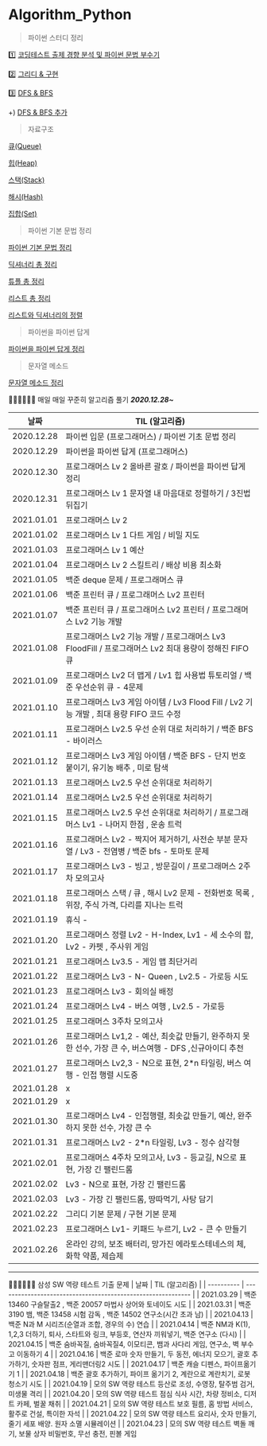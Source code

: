 # Algorithm_Python



> 파이썬 스터디 정리

1️⃣ [코딩테스트 출제 경향 분석 및 파이썬 문법 부수기](https://github.com/yunakim2/Algorithm_Python/blob/master/%ED%8C%8C%EC%9D%B4%EC%8D%AC%EC%8A%A4%ED%84%B0%EB%94%94/%EB%8F%99%EB%B9%88%EB%82%98_%EC%9D%B4%EC%BD%94%ED%85%8C_1%EA%B0%95.md)

2️⃣ [그리디 & 구현 ](https://github.com/yunakim2/Algorithm_Python/blob/master/%ED%8C%8C%EC%9D%B4%EC%8D%AC%EC%8A%A4%ED%84%B0%EB%94%94/%EB%8F%99%EB%B9%88%EB%82%98_%EC%9D%B4%EC%BD%94%ED%85%8C_2%EA%B0%95.md)

3️⃣ [DFS & BFS](https://github.com/yunakim2/Algorithm_Python/blob/master/%ED%8C%8C%EC%9D%B4%EC%8D%AC%EC%8A%A4%ED%84%B0%EB%94%94/dfs:bfs.md)
 
+) [DFS & BFS 추가](https://github.com/yunakim2/Algorithm_Python/blob/master/%ED%8C%8C%EC%9D%B4%EC%8D%AC%EC%8A%A4%ED%84%B0%EB%94%94/%EB%8F%99%EB%B9%88%EB%82%98_%EC%9D%B4%EC%BD%94%ED%85%8C_3%EA%B0%95.md)




> 자료구조

[큐(Queue)](https://yunaaaas.tistory.com/29?category=966971)

[힙(Heap)](https://yunaaaas.tistory.com/36?category=966971)

[스택(Stack)](https://yunaaaas.tistory.com/48?category=966971)

[해시(Hash)](https://yunaaaas.tistory.com/46?category=966971)

[집합(Set)](https://yunaaaas.tistory.com/47?category=966971)

> 파이썬 기본 문법 정리

[파이썬 기본 문법 정리](https://github.com/yunakim2/Algorithm_Python/blob/master/%ED%8C%8C%EC%9D%B4%EC%8D%AC%20%EA%B8%B0%EB%B3%B8%20%EB%AC%B8%EB%B2%95%20%EC%A0%95%EB%A6%AC.md)

[딕셔너리 총 정리](https://yunaaaas.tistory.com/2?category=966971)

[튜플 총 정리](https://yunaaaas.tistory.com/3?category=966971)

[리스트 총 정리](https://yunaaaas.tistory.com/4?category=966971)

[리스트와 딕셔너리의 정렬](https://yunaaaas.tistory.com/5?category=966971)

> 파이썬을 파이썬 답게

[파이썬을 파이썬 답게 정리](https://yunaaaas.tistory.com/8?category=966971)

> 문자열 메소드

[문자열 메소드 정리](https://github.com/yunakim2/Algorithm_Python/blob/master/%EB%AC%B8%EC%9E%90%EC%97%B4%20%EB%A9%94%EC%86%8C%EB%93%9C.md)



💪🏻💪🏻💪🏻 매일 매일 꾸준히 알고리즘 풀기 ***2020.12.28~***

| 날짜       | TIL (알고리즘)                                               |
| ---------- | ------------------------------------------------------------ |
| 2020.12.28 | 파이썬 입문 (프로그래머스) / 파이썬 기초 문법 정리           |
| 2020.12.29 | 파이썬을 파이썬 답게 (프로그래머스)                          |
| 2020.12.30 | 프로그래머스 Lv 2 올바른 괄호 / 파이썬을 파이썬 답게 정리    |
| 2020.12.31 | 프로그래머스 Lv 1 문자열 내 마음대로 정렬하기 / 3진법 뒤집기 |
| 2021.01.01 | 프로그래머스 Lv 2                                            |
| 2021.01.02 | 프로그래머스 Lv 1 다트 게임 / 비밀 지도                      |
| 2021.01.03 | 프로그래머스 Lv 1 예산                                       |
| 2021.01.04 | 프로그래머스 Lv 2 스킬트리 / 배상 비용 최소화                |
| 2021.01.05 | 백준 deque 문제 / 프로그래머스 큐                            |
| 2021.01.06 | 백준 프린터 큐 / 프로그래머스 Lv2 프린터                     |
| 2021.01.07 | 백준 프린터 큐 / 프로그래머스 Lv2 프린터 / 프로그래머스 Lv2 기능 개발 |
| 2021.01.08 | 프로그래머스 Lv2 기능 개발 / 프로그래머스 Lv3 FloodFill / 프로그래머스 Lv2 최대 용량이 정해진 FIFO 큐 |
| 2021.01.09 | 프로그래머스 Lv2 더 맵게 / Lv1 힙 사용법 튜토리얼 / 백준 우선순위 큐 - 4문제 |
| 2021.01.10 | 프로그래머스 Lv3 게임 아이템 / Lv3 Flood Fill / Lv2 기능 개발 , 최대 용량 FIFO 코드 수정 |
| 2021.01.11 | 프로그래머스 Lv2.5 우선 순위 대로 처리하기  / 백준 BFS - 바이러스  |
| 2021.01.12 | 프로그래머스 Lv3 게임 아이템 / 백준 BFS - 단지 번호 붙이기, 유기농 배추 , 미로 탐색  |
| 2021.01.13 | 프로그래머스 Lv2.5 우선 순위대로 처리하기 | 
| 2021.01.14 | 프로그래머스 Lv2.5 우선 순위대로 처리하기  |
| 2021.01.15 | 프로그래머스 Lv2.5 우선 순위대로 처리하기 / 프로그래머스 Lv1 - 나머지 한점 , 운송 트럭 |
| 2021.01.16 | 프로그래머스 Lv2 - 짝지어 제거하기, 사전순 부분 문자열 / Lv3 - 전염병 / 백준 bfs - 토마토 문제 |
| 2021.01.17 | 프로그래머스 Lv3 - 빙고 , 방문길이 / 프로그래머스 2주차 모의고사 |
| 2021.01.18 | 프로그래머스 스택 / 큐 , 해시 Lv2 문제 - 전화번호 목록 , 위장, 주식 가격, 다리를 지나는 트럭 |
| 2021.01.19 | 휴식 - |
| 2021.01.20 | 프로그래머스 정렬 Lv2 - H-Index, Lv1 - 세 소수의 합, Lv2 - 카펫 , 주사위 게임  |
| 2021.01.21 | 프로그래머스 Lv3.5 - 게임 맵 최단거리 |
| 2021.01.22 | 프로그래머스 Lv3 - N- Queen , Lv2.5 - 가로등 시도|
| 2021.01.23 | 프로그래머스 Lv3 - 회의실 배정 |
| 2021.01.24 | 프로그래머스 Lv4 - 버스 여행 , Lv2.5 - 가로등 |
| 2021.01.25 | 프로그래머스 3주차 모의고사 |
| 2021.01.26 | 프로그래머스 Lv1,2 - 예산, 최솟값 만들기, 완주하지 못한 선수, 가장 큰 수, 버스여행 - DFS ,신규아이디 추천|
| 2021.01.27 | 프로그래머스 Lv2,3 - N으로 표현, 2*n 타일링, 버스 여행 - 인접 행렬 시도중 |
| 2021.01.28 | x |
| 2021.01.29 | x |
| 2021.01.30 | 프로그래머스 Lv4 - 인접행렬, 최솟값 만들기, 예산, 완주하지 못한 선수, 가장 큰 수 |
| 2021.01.31 | 프로그래머스 Lv2 - 2*n 타일링, Lv3 - 정수 삼각형 |
| 2021.02.01 | 프로그래머스 4주차 모의고사, Lv3 - 등교길, N으로 표현, 가장 긴 팰린드롬 |
| 2021.02.02 | Lv3 - N으로 표현, 가장 긴 팰린드롬 |
| 2021.02.03 | Lv3 - 가장 긴 팰린드롬, 땅따먹기, 사탕 담기 |
| 2021.02.22 | 그리디 기본 문제 / 구현 기본 문제 |
| 2021.02.23 | 프로그래머스 Lv1- 키패드 누르기, Lv2 - 큰 수 만들기|
| 2021.02.26 | 온라인 강의, 보조 배터리, 망가진 에라토스테네스의 체, 화학 약품, 제습제 |



---

💪🏻💪🏻💪🏻 삼성 SW 역량 테스트 기출 문제
| 날짜       | TIL (알고리즘)                                               |
| ---------- | ------------------------------------------------------------ |
| 2021.03.29 | 백준 13460 구슬탈출2 , 백준 20057 마법사 상어와 토네이도 시도 |
| 2021.03.31 | 백준 3190 뱀, 백준 13458 시험 감독 , 백준 14502 연구소(시간 초과 남) |
| 2021.04.13 | 백준 N과 M 시리즈(순열과 조합, 경우의 수) 연습 |
| 2021.04.14 | 백준 NM과 K(1), 1,2,3 더하기, 퇴사, 스타트와 링크, 부등호, 연산자 끼워넣기, 백준 연구소 (다시) |
| 2021.04.15 | 백준 숨바꼭질, 숨바꼭질4, 이모티콘, 뱀과 사다리 게임, 연구소, 벽 부수고 이동하기 4 |
| 2021.04.16 | 백준 로마 숫자 만들기, 두 동전, 에너지 모으기, 괄호 추가하기, 숫자판 점프, 게리맨더링2 시도 |
| 2021.04.17 | 백준 캐슬 디펜스, 파이프옮기기 1 |
| 2021.04.18 | 백준 괄호 추가하기, 파이프 옮기기 2, 계란으로 계란치기, 로봇 청소기 시도 |
| 2021.04.19 | 모의 SW 역량 테스트 등산로 조성, 수영장, 탈주범 검거, 미생물 격리 |
| 2021.04.20 | 모의 SW 역량 테스트 점심 식사 시간, 차량 정비소, 디저트 카페, 벌꿀 채취 |
| 2021.04.21 | 모의 SW 역량 테스트 보호 필름, 홈 방법 서비스, 활주로 건설, 특이한 자석 |
| 2021.04.22 | 모의 SW 역량 테스트 요리사, 숫자 만들기, 줄기 세포 배양. 원자 소멸 시뮬레이션 |
| 2021.04.23 | 모의 SW 역량 테스트 벽돌 깨기, 보물 상자 비밀번호, 무선 충전, 핀볼 게임